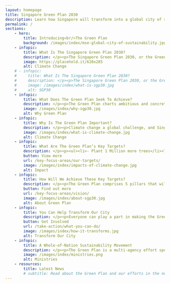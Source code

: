 ```yaml
---
layout: homepage
title: Singapore Green Plan 2030
description: Learn how Singapore will transform into a global city of sustainability with the Singapore Green Plan 2030. 
permalink: /
sections:
    - hero:
        title: Introducing<br/>The Green Plan
        background: /images/index/mse-global-city-of-sustainability.jpg
    - infopic:
        title: What Is The Singapore Green Plan 2030?
        description: </p><p>The Singapore Green Plan 2030, or the Green Plan, is a whole-of-nation movement to advance Singapore’s national agenda on sustainable development.</p><figure class="mse-infopic-media-right is-16by9"><iframe width="560" height="315" src="https://www.youtube.com/embed/oNFeOl7pW9s?rel=0&enablejsapi=1" frameborder="0" allow="accelerometer; autoplay; clipboard-write; encrypted-media; gyroscope; picture-in-picture" allowfullscreen></iframe></figure><p class="mse-none">
        image: https://placehold.it/628x285
        alt: Climate Change
    # - infopic:
    #     title: What Is The Singapore Green Plan 2030?
    #     description: </p><p>The Singapore Green Plan 2030, or the Green Plan, is our ambitious national plan and commitment to sustainability strategies over the next 10 years.</p><img class="mse-infopic-media-left" src="/images/index/what-is-sgp30.jpg" alt="SGP30" /><p class="mse-none">
    #     image: /images/index/what-is-sgp30.jpg
    #     alt: SGP30
    - infopic:
        title: What Does The Green Plan Seek To Achieve?
        description: </p><p>The Green Plan charts ambitious and concrete targets over the next 10 years, strengthening Singapore’s commitments under the UN’s 2030 Sustainable Development Agenda and Paris Agreement, and positioning us to achieve our long-term net-zero emissions aspiration as soon as viable.</p><img class="mse-infopic-media-left" src="/images/index/why-sgp30.jpg" alt="Why Green Plan" /><p class="mse-none">
        image: /images/index/why-sgp30.jpg
        alt: Why Green Plan
    - infopic:
        title: Why Is The Green Plan Important?
        description: </p><p>Climate change a global challenge, and Singapore is taking firm action to do our part to build a sustainable future.</p><img class="mse-infopic-media-right" src="/images/index/what-is-climate-change.jpg" alt="Climate Change" /><p class="mse-none">
        image: /images/index/what-is-climate-change.jpg
        alt: Climate Change
    - infopic:
        title: What Are The Green Plan’s Key Targets?
        description: </p><p><ul><li>- Plant 1 Million more trees</li><li>- Quadruple solar energy deployment by 2025</li><li>- Expand our cycling tracks to 1,320 km</li><li>- All vehicles to run on cleaner energy by 2040</li></ul></p><img class="mse-infopic-media-left" src="/images/index/impacts-of-climate-change.jpg" alt="Impact" /><p class="mse-none">
        button: View more
        url: /key-focus-areas/our-targets/
        image: /images/index/impacts-of-climate-change.jpg
        alt: Impact
    - infopic:
        title: How Will We Achieve These Key Targets?
        description: </p><p>The Green Plan comprises 5 pillars that will influence all aspects of our lives:<ul><li>1. City in Nature</li><li>2. Energy Reset</li><li>3. Sustainable Living</li><li>4. Green Economy</li><li>5. Resilient Future</li></ul></p><img class="mse-infopic-media-right" src="/images/index/about-sgp30.jpg" alt="About Green Plan" /><p class="mse-none">
        button: Find out more
        url: /key-focus-areas/vision/
        image: /images/index/about-sgp30.jpg
        alt: About Green Plan
    - infopic:
        title: You Can Help Transform Our City
        description: </p><p>Everyone can play a part in making the Green Plan a reality. Let's build a greener and move liveable home together.</p><img class="mse-infopic-media-left" src="/images/index/how-it-transforms.jpg" alt="Transform Our City" /><p class="mse-none">
        button: Get Involved
        url: /take-action/what-you-can-do/
        image: /images/index/how-it-transforms.jpg
        alt: Transform Our City
    - infopic:
        title: A Whole-of-Nation Sustainability Movement
        description: </p><p>The Green Plan is a multi-agency effort spearheaded by five ministries:<ul><li>- Ministry of Education</li><li>- Ministry of National Development</li><li>- Ministry of Sustainability and the Environment</li><li>- Ministry of Trade and Industry</li><li>- Ministry of Transport</li></ul></p><img class="mse-infopic-media-right" src="/images/index/ministries.png" alt="Ministries" /><p class="mse-none">
        image: /images/index/ministries.png
        alt: Ministries
    - resources:
        title: Latest News
        # subtitle: Read about the Green Plan and our efforts in the news.
---
```


